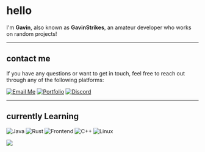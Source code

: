 # hello

I'm **Gavin**, also known as **GavinStrikes**, an amateur developer who works on random projects!

---

## contact me

If you have any questions or want to get in touch, feel free to reach out through any of the following platforms:

[![Email Me](https://img.shields.io/badge/Email%20Me-D14836?logo=gmail&logoColor=white&style=flat)](mailto:contact@gavinstrikes.wtf)
[![Portfolio](https://img.shields.io/badge/Portfolio-000000?logo=firefox&logoColor=white&style=flat)](https://gavinstrikes.wtf/)
[![Discord](https://img.shields.io/badge/Discord%20-%40gavinstrikes-7289DA?logo=discord&logoColor=white&style=flat)](https://discord.com/users/735581916887121943)



---

## currently Learning
![Java](https://img.shields.io/badge/Java-007396?logo=openjdk&logoColor=white&style=flat)
![Rust](https://img.shields.io/badge/Rust-000000?logo=rust&logoColor=white&style=flat)
![Frontend](https://img.shields.io/badge/Frontend-61DAFB?logo=react&logoColor=white&style=flat)
![C++](https://img.shields.io/badge/C++-00599C?logo=cplusplus&logoColor=white&style=flat)
![Linux](https://img.shields.io/badge/Linux-FCC624?logo=linux&logoColor=black&style=flat)


<p><img align="center" src="https://raw.githubusercontent.com/catppuccin/catppuccin/main/assets/footers/gray0_ctp_on_line.svg"/></p>
